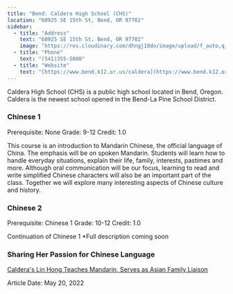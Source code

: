 ```yaml
---
title: "Bend: Caldera High School (CHS)"
location: "60925 SE 15th St, Bend, OR 97702"
sidebar:
  - title: "Address"
    text: "60925 SE 15th St, Bend, OR 97702"
    image: "https://res.cloudinary.com/dhngj18do/image/upload/f_auto,q_auto/v1/images/activities/isb-logo"
  - title: "Phone"
    text: "(541)355-5000"
  - title: "Website"
    text: "[https://www.bend.k12.or.us/caldera](https://www.bend.k12.or.us/caldera)"
---
```


Caldera High School (CHS) is a public high school located in Bend, Oregon. Caldera is the newest school opened in the Bend-La Pine School District.

### Chinese 1                                                      
Prerequisite: None Grade: 9-12   Credit: 1.0

This course is an introduction to Mandarin Chinese, the official language of China. The emphasis will be on spoken Mandarin. Students will learn how to handle everyday situations, explain their life, family, interests, pastimes and more.  Although oral communication will be our focus, learning to read and write simplified Chinese characters will also be an important part of the class. Together we will explore many interesting aspects of Chinese culture and history.

### Chinese 2                                                    
Prerequisite: Chinese 1 Grade: 10-12   Credit: 1.0

Continuation of Chinese 1 *Full description coming soon

### Sharing Her Passion for Chinese Language

[Caldera's Lin Hong Teaches Mandarin, Serves as Asian Family Liaison](https://www.bend.k12.or.us/district/news-events/news/2022/05/sharing-her-passion-chinese-language)

Article Date: May 20, 2022
